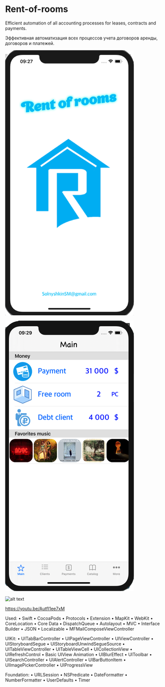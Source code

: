 # Rent-of-rooms

Efficient automation of all accounting processes for leases, contracts and payments.

Эффективная автоматизация всех процессов учета договоров аренды, договоров и платежей.

![alt text](Start.png "Стартовый экран")

![alt text](MainPage.png "Главный экран")

![alt text](Rent_of_rooms_2x.gif "Обзор")

https://youtu.be/AutfI1ee7xM

Used:
•	Swift
•      CocoaPods
•	Protocols
•	Extension
•	MapKit
•	WebKit
•	CoreLocation
•	Core Data
•	DispatchQueue
•	Autolayout
•	MVC
•	Interface Builder
•	JSON
•	Localizable
•	MFMailComposeViewController

UIKit:
•	UITabBarController
•	UIPageViewController
•	UIViewController
•	UIStoryboardSegue
•	UIStoryboardUnwindSegueSource
•	UITableViewController
•	UITableViewCell
•	UICollectionView
•	UIRefreshControl
•	Basic UIView Animation
•	UIBlurEffect
•	UIToolbar
•	UISearchController
•	UIAlertController
•	UIBarButtonItem
•	UIImagePickerController
•	UIProgressView

Foundation:
•	URLSession
•	NSPredicate
•	DateFormatter
•	NumberFormatter
•	UserDefaults
•	Timer
